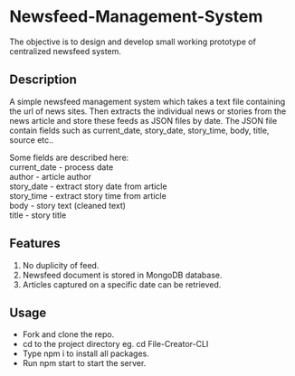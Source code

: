 # Newsfeed-Management-System
The objective is to design and develop small working prototype of centralized newsfeed system.

## Description
A simple newsfeed management system which takes a text file containing the url of news sites.
Then extracts the individual news or stories from the news article and store these feeds as JSON files by date.
The JSON file contain fields such as current_date, story_date, story_time, body, title, source etc..

Some fields are described here:<br /> 
current_date - process date<br /> 
author - article author<br /> 
story_date - extract story date from article<br /> 
story_time - extract story time from article <br /> 
body - story text (cleaned text)<br /> 
title - story title<br /> 

## Features
1. No duplicity of feed.
2. Newsfeed document is stored in MongoDB database.
3. Articles captured on a specific date can be retrieved.

## Usage
* Fork and clone the repo.
* cd to the project directory eg. cd File-Creator-CLI
* Type npm i to install all packages.
* Run npm start to start the server.
